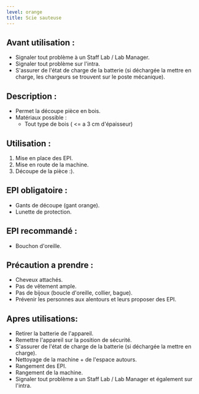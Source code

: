 ```yaml
---
level: orange
title: Scie sauteuse
---
```


## Avant utilisation : 

- Signaler tout problème à un Staff Lab / Lab Manager.
- Signaler tout problème sur l'intra.
- S'assurer de l'état de charge de la batterie (si déchargée la mettre en charge, les chargeurs se trouvent sur le poste mécanique).

## Description : 

- Permet la découpe pièce en bois.
- Matériaux possible : 
  - Tout type de bois ( <= a 3 cm d'épaisseur)

## Utilisation : 

1. Mise en place des EPI. 
2. Mise en route de la machine. 
3. Découpe de la pièce :).

## EPI obligatoire : 

- Gants de découpe (gant orange).
- Lunette de protection.

## EPI recommandé :

- Bouchon d'oreille.

## Précaution a prendre : 

- Cheveux attachés.
- Pas de vêtement ample.
- Pas de bijoux (boucle d'oreille, collier, bague).
- Prévenir les personnes aux alentours et leurs proposer des EPI.

## Apres utilisations: 

- Retirer la batterie de l'appareil.
- Remettre l'appareil sur la position de sécurité.
- S'assurer de l'état de charge de la batterie (si déchargée la mettre en charge).
- Nettoyage de la machine + de l'espace autours.
- Rangement des EPI.
- Rangement de la machine.
- Signaler tout problème a un Staff Lab / Lab Manager et également sur l'intra.